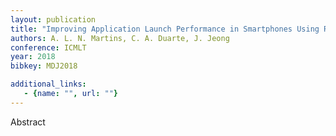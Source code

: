```yaml
---
layout: publication
title: "Improving Application Launch Performance in Smartphones Using Recurrent Neural Network"
authors: A. L. N. Martins, C. A. Duarte, J. Jeong
conference: ICMLT
year: 2018
bibkey: MDJ2018

additional_links:
   - {name: "", url: ""}
---
```

Abstract
